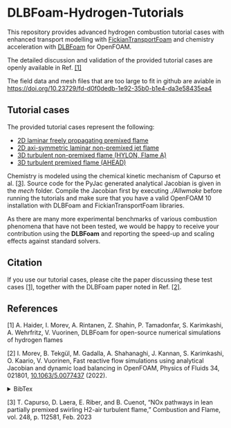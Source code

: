 # DLBFoam-Hydrogen-Tutorials
This repository provides advanced hydrogen combustion tutorial cases with enhanced transport modelling with [FickianTransportFoam](https://github.com/Aalto-CFD/FickianTransportFoam) and chemistry acceleration with [DLBFoam](https://github.com/Aalto-CFD/DLBFoam) for OpenFOAM.

The detailed discussion and validation of the provided tutorial cases are openly available in Ref. [[1]](#1)

The field data and mesh files that are too large to fit in github are aviable in https://doi.org/10.23729/fd-d0f0dedb-1e92-35b0-b1e4-da3e58435ea4
## Tutorial cases

The provided tutorial cases represent the following:

* [2D laminar freely propagating premixed flame](2D_planar_flame/README.md)
* [2D axi-symmetric laminar non-premixed jet flame](2D_jet_flame/README.md)
* [3D turbulent non-premixed flame (HYLON, Flame A)](3D_HYLON_flame_A/README.md)
* [3D turbulent premixed flame (AHEAD)](3D_AHEAD/README.md)

Chemistry is modeled using the chemical kinetic mechanism of Capurso et al. [[3]](#3). Source code for the PyJac generated analytical Jacobian is given in the *mech* folder. Compile the Jacobian first by executing *./Allwmake* before running the tutorials and make sure that you have a valid OpenFOAM 10 installation with DLBFoam and FickianTransportFoam libraries.

As there are many more experimental benchmarks of various combustion phenomena that have not been tested, we would be happy to receive your contribution using the **DLBFoam** and reporting the speed-up and scaling effects against standard solvers.


## Citation

If you use our tutorial cases, please cite the paper discussing these test cases [[1]](#1), together with the DLBFoam paper noted in Ref. [[2]](#2).

## References
<a id="1">[1]</a>
A. Haider, I. Morev, A. Rintanen, Z. Shahin, P. Tamadonfar, S. Karimkashi, A. Wehrfritz, V. Vuorinen, DLBFoam for open-source numerical simulations of
hydrogen flames

<a id="2">[2]</a> 
I. Morev, B. Tekgül, M. Gadalla, A. Shahanaghi, J. Kannan, S. Karimkashi, O. Kaario, V. Vuorinen, Fast reactive flow simulations using analytical Jacobian and dynamic load balancing in OpenFOAM, Physics of Fluids 34, 021801, [10.1063/5.0077437](https://doi.org/10.1063/5.0077437) (2022).
<details>
<summary>BibTex</summary>
<p>
 
```
@article{morev2022fast,
  author = {Morev,Ilya  and Tekg{\"u}l,Bulut  and Gadalla,Mahmoud  and Shahanaghi,Ali  and Kannan,Jeevananthan  and Karimkashi,Shervin  and Kaario,Ossi  and Vuorinen,Ville },
  title = {{Fast reactive flow simulations using analytical Jacobian and dynamic load balancing in OpenFOAM}},
  journal = {Physics of Fluids},
  volume = {34},
  number = {2},
  pages = {021801},
  year = {2022},
  doi = {10.1063/5.0077437},
}
```
</p>
</details>

<a id="3">[3]</a> 
T. Capurso, D. Laera, E. Riber, and B. Cuenot, “NOx pathways in lean partially premixed swirling H2-air turbulent flame,” Combustion and Flame, vol. 248, p. 112581, Feb. 2023

